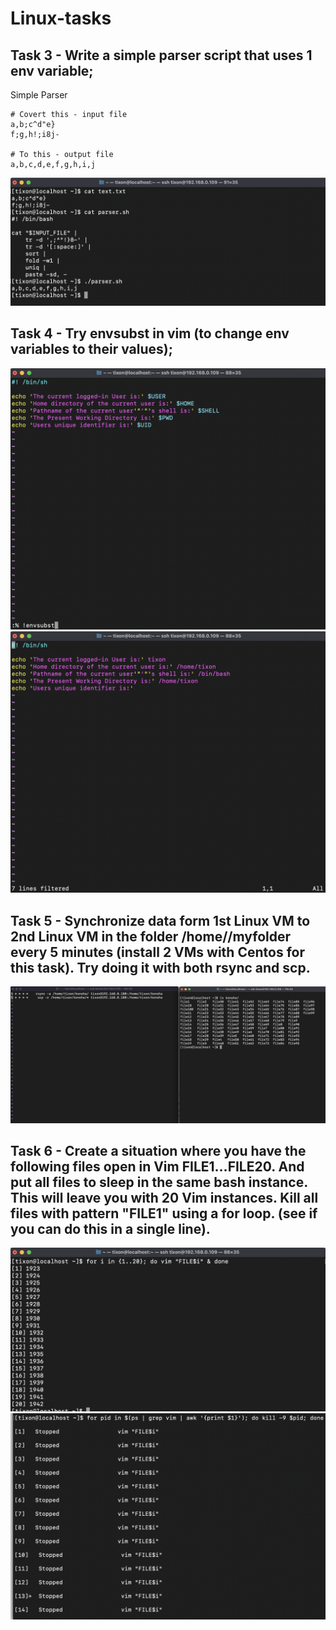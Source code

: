 # Linux-tasks

## Task 3 - Write a simple parser script that uses 1 env variable;

Simple Parser
```
# Covert this - input file
a,b;c^d"e}
f;g,h!;i8j-

# To this - output file
a,b,c,d,e,f,g,h,i,j
```
![Screenshot](img/Screenshot1.png)

## Task 4 - Try envsubst in vim (to change env variables to their values);

![Screenshot](img/Screenshot3.png)
![Screenshot](img/Screenshot2.png)

## Task 5 - Synchronize data form 1st Linux VM to 2nd Linux VM in the folder /home/<user>/myfolder every 5 minutes (install 2 VMs with Centos for this task). Try doing it with both rsync and scp.

![Screenshot](img/Screenshot4.png)

## Task 6 - Create a situation where you have the following files open in Vim FILE1...FILE20. And put all files to sleep in the same bash instance. This will leave you with 20 Vim instances. Kill all files with pattern "FILE1" using a for loop. (see if you can do this in a single line).

![Screenshot](img/Screenshot5.png)
![Screenshot](img/Screenshot6.png)